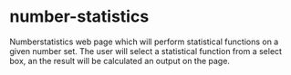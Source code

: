 # number-statistics

Numberstatistics web page which will perform statistical functions on a given number set.
The user will select a statistical function from a select box, an the result will be calculated an output on the page.
